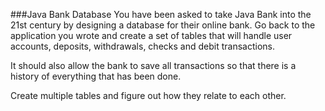 <!--djw:done-->
###Java Bank Database
You have been asked to take Java Bank into the 21st century by designing a database for their online bank. Go back to the application you wrote and create a set of tables that will handle user accounts, deposits, withdrawals, checks and debit transactions. 

It should also allow the bank to save all transactions so that there is a history of everything that has been done.

Create multiple tables and figure out how they relate to each other.